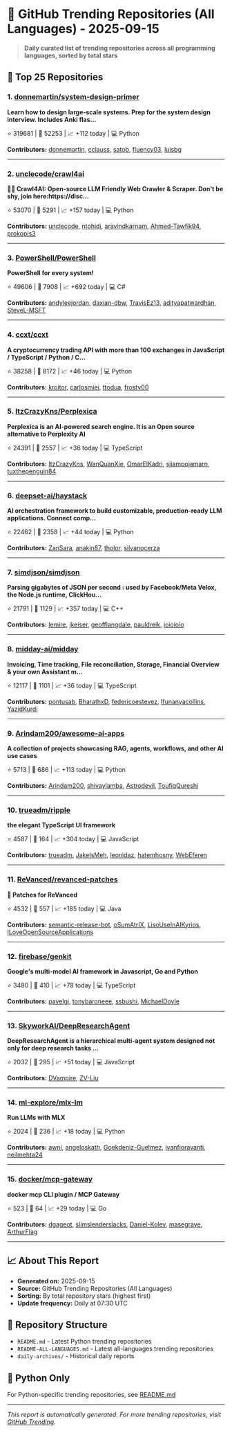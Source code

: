 # 🌟 GitHub Trending Repositories (All Languages) - 2025-09-15

> **Daily curated list of trending repositories across all programming languages, sorted by total stars**

## 🚀 Top 25 Repositories

### 1. [donnemartin/system-design-primer](https://github.com/donnemartin/system-design-primer)

**Learn how to design large-scale systems. Prep for the system design interview. Includes Anki flas...**

⭐ 319681 | 🍴 52253 | 📈 +112 today | 💻 Python

**Contributors:** [donnemartin](https://github.com/donnemartin), [cclauss](https://github.com/cclauss), [satob](https://github.com/satob), [fluency03](https://github.com/fluency03), [luisbg](https://github.com/luisbg)

---

### 2. [unclecode/crawl4ai](https://github.com/unclecode/crawl4ai)

**🚀🤖 Crawl4AI: Open-source LLM Friendly Web Crawler & Scraper. Don't be shy, join here:https://disc...**

⭐ 53070 | 🍴 5291 | 📈 +157 today | 💻 Python

**Contributors:** [unclecode](https://github.com/unclecode), [ntohidi](https://github.com/ntohidi), [aravindkarnam](https://github.com/aravindkarnam), [Ahmed-Tawfik94](https://github.com/Ahmed-Tawfik94), [prokopis3](https://github.com/prokopis3)

---

### 3. [PowerShell/PowerShell](https://github.com/PowerShell/PowerShell)

**PowerShell for every system!**

⭐ 49606 | 🍴 7908 | 📈 +692 today | 💻 C#

**Contributors:** [andyleejordan](https://github.com/andyleejordan), [daxian-dbw](https://github.com/daxian-dbw), [TravisEz13](https://github.com/TravisEz13), [adityapatwardhan](https://github.com/adityapatwardhan), [SteveL-MSFT](https://github.com/SteveL-MSFT)

---

### 4. [ccxt/ccxt](https://github.com/ccxt/ccxt)

**A cryptocurrency trading API with more than 100 exchanges in JavaScript / TypeScript / Python / C...**

⭐ 38258 | 🍴 8172 | 📈 +46 today | 💻 Python

**Contributors:** [kroitor](https://github.com/kroitor), [carlosmiei](https://github.com/carlosmiei), [ttodua](https://github.com/ttodua), [frosty00](https://github.com/frosty00)

---

### 5. [ItzCrazyKns/Perplexica](https://github.com/ItzCrazyKns/Perplexica)

**Perplexica is an AI-powered search engine. It is an Open source alternative to Perplexity AI**

⭐ 24391 | 🍴 2557 | 📈 +36 today | 💻 TypeScript

**Contributors:** [ItzCrazyKns](https://github.com/ItzCrazyKns), [WanQuanXie](https://github.com/WanQuanXie), [OmarElKadri](https://github.com/OmarElKadri), [sjiampojamarn](https://github.com/sjiampojamarn), [tuxthepenguin84](https://github.com/tuxthepenguin84)

---

### 6. [deepset-ai/haystack](https://github.com/deepset-ai/haystack)

**AI orchestration framework to build customizable, production-ready LLM applications. Connect comp...**

⭐ 22462 | 🍴 2358 | 📈 +44 today | 💻 Python

**Contributors:** [ZanSara](https://github.com/ZanSara), [anakin87](https://github.com/anakin87), [tholor](https://github.com/tholor), [silvanocerza](https://github.com/silvanocerza)

---

### 7. [simdjson/simdjson](https://github.com/simdjson/simdjson)

**Parsing gigabytes of JSON per second : used by Facebook/Meta Velox, the Node.js runtime, ClickHou...**

⭐ 21791 | 🍴 1129 | 📈 +357 today | 💻 C++

**Contributors:** [lemire](https://github.com/lemire), [jkeiser](https://github.com/jkeiser), [geofflangdale](https://github.com/geofflangdale), [pauldreik](https://github.com/pauldreik), [ioioioio](https://github.com/ioioioio)

---

### 8. [midday-ai/midday](https://github.com/midday-ai/midday)

**Invoicing, Time tracking, File reconciliation, Storage, Financial Overview & your own Assistant m...**

⭐ 12117 | 🍴 1101 | 📈 +36 today | 💻 TypeScript

**Contributors:** [pontusab](https://github.com/pontusab), [BharathxD](https://github.com/BharathxD), [federicoestevez](https://github.com/federicoestevez), [Ifunanyacollins](https://github.com/Ifunanyacollins), [YazidKurdi](https://github.com/YazidKurdi)

---

### 9. [Arindam200/awesome-ai-apps](https://github.com/Arindam200/awesome-ai-apps)

**A collection of projects showcasing RAG, agents, workflows, and other AI use cases**

⭐ 5713 | 🍴 686 | 📈 +113 today | 💻 Python

**Contributors:** [Arindam200](https://github.com/Arindam200), [shivaylamba](https://github.com/shivaylamba), [Astrodevil](https://github.com/Astrodevil), [ToufiqQureshi](https://github.com/ToufiqQureshi)

---

### 10. [trueadm/ripple](https://github.com/trueadm/ripple)

**the elegant TypeScript UI framework**

⭐ 4587 | 🍴 164 | 📈 +304 today | 💻 JavaScript

**Contributors:** [trueadm](https://github.com/trueadm), [JakeIsMeh](https://github.com/JakeIsMeh), [leonidaz](https://github.com/leonidaz), [hatemhosny](https://github.com/hatemhosny), [WebEferen](https://github.com/WebEferen)

---

### 11. [ReVanced/revanced-patches](https://github.com/ReVanced/revanced-patches)

**🧩 Patches for ReVanced**

⭐ 4532 | 🍴 557 | 📈 +185 today | 💻 Java

**Contributors:** [semantic-release-bot](https://github.com/semantic-release-bot), [oSumAtrIX](https://github.com/oSumAtrIX), [LisoUseInAIKyrios](https://github.com/LisoUseInAIKyrios), [ILoveOpenSourceApplications](https://github.com/ILoveOpenSourceApplications)

---

### 12. [firebase/genkit](https://github.com/firebase/genkit)

**Google's multi-model AI framework in Javascript, Go and Python**

⭐ 3480 | 🍴 410 | 📈 +78 today | 💻 TypeScript

**Contributors:** [pavelgj](https://github.com/pavelgj), [tonybaroneee](https://github.com/tonybaroneee), [ssbushi](https://github.com/ssbushi), [MichaelDoyle](https://github.com/MichaelDoyle)

---

### 13. [SkyworkAI/DeepResearchAgent](https://github.com/SkyworkAI/DeepResearchAgent)

**DeepResearchAgent is a hierarchical multi-agent system designed not only for deep research tasks ...**

⭐ 2032 | 🍴 295 | 📈 +51 today | 💻 JavaScript

**Contributors:** [DVampire](https://github.com/DVampire), [ZV-Liu](https://github.com/ZV-Liu)

---

### 14. [ml-explore/mlx-lm](https://github.com/ml-explore/mlx-lm)

**Run LLMs with MLX**

⭐ 2024 | 🍴 236 | 📈 +18 today | 💻 Python

**Contributors:** [awni](https://github.com/awni), [angeloskath](https://github.com/angeloskath), [Goekdeniz-Guelmez](https://github.com/Goekdeniz-Guelmez), [ivanfioravanti](https://github.com/ivanfioravanti), [neilmehta24](https://github.com/neilmehta24)

---

### 15. [docker/mcp-gateway](https://github.com/docker/mcp-gateway)

**docker mcp CLI plugin / MCP Gateway**

⭐ 523 | 🍴 64 | 📈 +29 today | 💻 Go

**Contributors:** [dgageot](https://github.com/dgageot), [slimslenderslacks](https://github.com/slimslenderslacks), [Daniel-Kolev](https://github.com/Daniel-Kolev), [masegraye](https://github.com/masegraye), [ArthurFlag](https://github.com/ArthurFlag)

---


## 📈 About This Report

- **Generated on:** 2025-09-15
- **Source:** GitHub Trending Repositories (All Languages)
- **Sorting:** By total repository stars (highest first)
- **Update frequency:** Daily at 07:30 UTC

## 🔗 Repository Structure

- `README.md` - Latest Python trending repositories
- `README-ALL-LANGUAGES.md` - Latest all-languages trending repositories
- `daily-archives/` - Historical daily reports

## 🐍 Python Only

For Python-specific trending repositories, see [README.md](./README.md)

---

*This report is automatically generated. For more trending repositories, visit [GitHub Trending](https://github.com/trending).*
